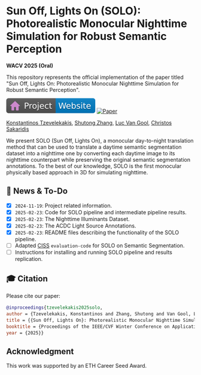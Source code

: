# Sun Off, Lights On (SOLO): Photorealistic Monocular Nighttime Simulation for Robust Semantic Perception

__WACV 2025 (Oral)__

This repository represents the official implementation of the paper titled "Sun Off, Lights On: Photorealistic Monocular Nighttime Simulation for Robust Semantic Perception".

[![Website](docs/badges/badge-website.svg)](https://ktzevel.github.io/SOLO/)
[![Paper](https://img.shields.io/badge/arXiv-PDF-b31b1b)](http://arxiv.org/abs/2407.20336)

[Konstantinos Tzevelekakis](https://scholar.google.com/citations?hl=de&user=8GEpNJYAAAAJ),
[Shutong Zhang](https://scholar.google.com/citations?user=JYMjWq8AAAAJ&hl=el&oi=sra),
[Luc Van Gool](https://scholar.google.com/citations?user=TwMib_QAAAAJ&hl=el&oi=sra),
[Christos Sakaridis](https://people.ee.ethz.ch/~csakarid/)

We present SOLO (Sun Off, Lights On), a monocular day-to-night translation method
that can be used to translate a daytime semantic segmentation dataset into a nighttime one
by converting each daytime image to its nighttime counterpart while preserving the original
semantic segmentation annotations. To the best of our knowledge, SOLO is the first monocular
physically based approach in 3D for simulating nighttime.

## 📢 News & To-Do
- [x] `2024-11-19`: Project related information.
- [x] `2025-02-23`: Code for SOLO pipeline and intermediate pipeline results.
- [x] `2025-02-23`: The Nighttime Illuminants Dataset.
- [x] `2025-02-23`: The ACDC Light Source Annotations.
- [x] `2025-02-23`: README files describing the functionality of the SOLO pipeline.
- [ ] Adapted [CISS](https://github.com/SysCV/CISS) `evaluation-code` for SOLO on Semantic Segmentation.	
- [ ] Instructions for installing and running SOLO pipeline and results replication.

## 🎓 Citation

Please cite our paper:

```bibtex
@inproceedings{tzevelekakis2025solo,
author = {Tzevelekakis, Konstantinos and Zhang, Shutong and Van Gool, Luc and Sakaridis, Christos},
title = {{Sun Off, Lights On}: Photorealistic Monocular Nighttime Simulation for Robust Semantic Perception},
booktitle = {Proceedings of the IEEE/CVF Winter Conference on Applications of Computer Vision (WACV)},
year = {2025}}
```
## Acknowledgment
This work was supported by an ETH Career Seed Award.
